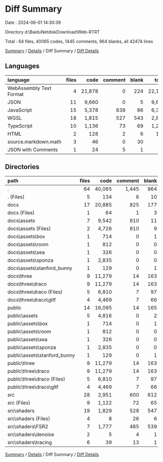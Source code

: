 # Diff Summary

Date : 2024-06-01 14:30:39

Directory d:\\BaiduNetdiskDownload\\Web-RTRT

Total : 64 files,  40065 codes, 1445 comments, 964 blanks, all 42474 lines

[Summary](results.md) / [Details](details.md) / Diff Summary / [Diff Details](diff-details.md)

## Languages
| language | files | code | comment | blank | total |
| :--- | ---: | ---: | ---: | ---: | ---: |
| WebAssembly Text Format | 4 | 21,878 | 0 | 224 | 22,102 |
| JSON | 11 | 9,660 | 0 | 5 | 9,665 |
| JavaScript | 15 | 5,378 | 838 | 86 | 6,302 |
| WGSL | 18 | 1,815 | 527 | 543 | 2,885 |
| TypeScript | 10 | 1,136 | 73 | 69 | 1,278 |
| HTML | 2 | 128 | 2 | 6 | 136 |
| source.markdown.math | 3 | 46 | 0 | 30 | 76 |
| JSON with Comments | 1 | 24 | 5 | 1 | 30 |

## Directories
| path | files | code | comment | blank | total |
| :--- | ---: | ---: | ---: | ---: | ---: |
| . | 64 | 40,065 | 1,445 | 964 | 42,474 |
| . (Files) | 5 | 134 | 6 | 10 | 150 |
| docs | 17 | 20,885 | 825 | 177 | 21,887 |
| docs (Files) | 1 | 64 | 1 | 3 | 68 |
| docs\\assets | 7 | 9,542 | 810 | 11 | 10,363 |
| docs\\assets (Files) | 2 | 4,726 | 810 | 9 | 5,545 |
| docs\\assets\\box | 1 | 714 | 0 | 1 | 715 |
| docs\\assets\\room | 1 | 812 | 0 | 0 | 812 |
| docs\\assets\\sea | 1 | 326 | 0 | 0 | 326 |
| docs\\assets\\sponza | 1 | 2,835 | 0 | 0 | 2,835 |
| docs\\assets\\stanford_bunny | 1 | 129 | 0 | 1 | 130 |
| docs\\three | 9 | 11,279 | 14 | 163 | 11,456 |
| docs\\three\\draco | 9 | 11,279 | 14 | 163 | 11,456 |
| docs\\three\\draco (Files) | 5 | 6,810 | 7 | 97 | 6,914 |
| docs\\three\\draco\\gltf | 4 | 4,469 | 7 | 66 | 4,542 |
| public | 14 | 16,095 | 14 | 165 | 16,274 |
| public\\assets | 5 | 4,816 | 0 | 2 | 4,818 |
| public\\assets\\box | 1 | 714 | 0 | 1 | 715 |
| public\\assets\\room | 1 | 812 | 0 | 0 | 812 |
| public\\assets\\sea | 1 | 326 | 0 | 0 | 326 |
| public\\assets\\sponza | 1 | 2,835 | 0 | 0 | 2,835 |
| public\\assets\\stanford_bunny | 1 | 129 | 0 | 1 | 130 |
| public\\three | 9 | 11,279 | 14 | 163 | 11,456 |
| public\\three\\draco | 9 | 11,279 | 14 | 163 | 11,456 |
| public\\three\\draco (Files) | 5 | 6,810 | 7 | 97 | 6,914 |
| public\\three\\draco\\gltf | 4 | 4,469 | 7 | 66 | 4,542 |
| src | 28 | 2,951 | 600 | 612 | 4,163 |
| src (Files) | 9 | 1,122 | 72 | 65 | 1,259 |
| src\\shaders | 19 | 1,829 | 528 | 547 | 2,904 |
| src\\shaders (Files) | 4 | 8 | 26 | 6 | 40 |
| src\\shaders\\FSR2 | 7 | 1,777 | 485 | 539 | 2,801 |
| src\\shaders\\denoise | 2 | 5 | 4 | 1 | 10 |
| src\\shaders\\tracing | 6 | 39 | 13 | 1 | 53 |

[Summary](results.md) / [Details](details.md) / Diff Summary / [Diff Details](diff-details.md)